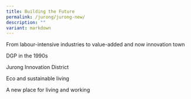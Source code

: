 ```yaml
---
title: Building the Future
permalink: /jurong/jurong-new/
description: ""
variant: markdown
---
```

From labour-intensive industries to value-added and now innovation town

DGP in the 1990s

Jurong Innovation District

Eco and sustainable living 

A new place for living and working